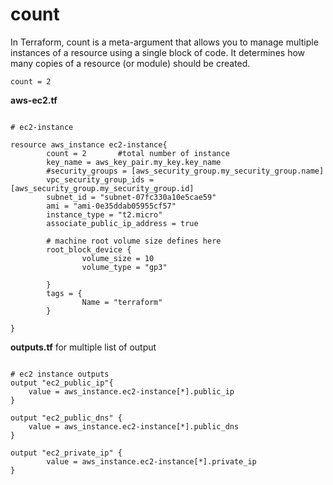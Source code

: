 # count

In Terraform, count is a meta-argument that allows you to manage multiple instances of a resource using a single block of code. It determines how many copies of a resource (or module) should be created.

<pre><code>count = 2</code></pre>

**aws-ec2.tf**
<pre><code>
# ec2-instance

resource aws_instance ec2-instance{
        count = 2       #total number of instance
        key_name = aws_key_pair.my_key.key_name
        #security_groups = [aws_security_group.my_security_group.name]
        vpc_security_group_ids = [aws_security_group.my_security_group.id]
        subnet_id = "subnet-07fc330a10e5cae59"
        ami = "ami-0e35ddab05955cf57"
        instance_type = "t2.micro"
        associate_public_ip_address = true

        # machine root volume size defines here
        root_block_device {
                volume_size = 10
                volume_type = "gp3"

        }
        tags = {
                Name = "terraform"
        }

}
</code></pre>

**outputs.tf** for multiple list of output
<pre><code>
# ec2 instance outputs
output "ec2_public_ip"{
	value = aws_instance.ec2-instance[*].public_ip
}

output "ec2_public_dns" {
	value = aws_instance.ec2-instance[*].public_dns
}

output "ec2_private_ip" {
        value = aws_instance.ec2-instance[*].private_ip
}
</code></pre>
